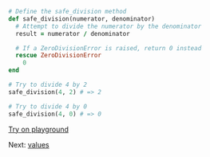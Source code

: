 ```rb
# Define the safe_division method
def safe_division(numerator, denominator)
  # Attempt to divide the numerator by the denominator
  result = numerator / denominator

  # If a ZeroDivisionError is raised, return 0 instead
  rescue ZeroDivisionError
    0
end

# Try to divide 4 by 2
safe_division(4, 2) # => 2

# Try to divide 4 by 0
safe_division(4, 0) # => 0
```

[Try on playground](https://onecompiler.com/ruby/3yh7dhbz9)

Next: [values](/2022/11/13/methods.html)
